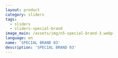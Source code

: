 ```yaml
---
layout: product
category: sliders
tags:
  - sliders
  - sliders-special-brand
image_main: /assets/img/n5-special-brand-3.webp
language: en
name: 'SPECIAL BRAND 03'
description: 'SPECIAL BRAND 03'
---
```

